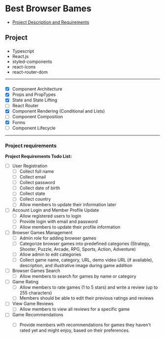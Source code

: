 # Best Browser Bames

- [Project Description and Requirements](public//_doc/DescriptionRequirements.md)


## Project

### 

* Typescript
* React.js
* styled-components
* react-icons
* react-router-dom

--------------------------------

###

- [x] Component Architecture
- [x] Props and PropTypes
- [x] State and State Lifting
- [ ] React Router
- [x] Component Rendering (Conditional and Lists)
- [ ] Component Composition
- [x] Forms
- [ ] Component Lifecycle

--------------------------------

### Project requirements


**Project Requirements Todo List:**

- [ ] User Registration
  - [ ] Collect full name
  - [ ] Collect email
  - [ ] Collect password
  - [ ] Collect date of birth
  - [ ] Collect state
  - [ ] Collect country
  - [ ] Allow members to update their information later

- [ ] Account Login and Member Profile Update
  - [ ] Allow registered users to login
  - [ ] Provide login with email and password
  - [ ] Allow members to update their profile information

- [ ] Browser Games Management
  - [ ] Admin role for adding browser games
  - [ ] Categorize browser games into predefined categories (Strategy, Shooter, Puzzle, Arcade, RPG, Sports, Action, Adventure)
  - [ ] Allow admin to edit categories
  - [ ] Collect game name, category, URL, demo video URL (if available), description, and illustrative image during game addition

- [ ] Browser Games Search
  - [ ] Allow members to search for games by name or category

- [ ] Game Rating
  - [ ] Allow members to rate games (1 to 5 stars) and write a review (up to 255 characters)
  - [ ] Members should be able to edit their previous ratings and reviews

- [ ] View Game Reviews
  - [ ] Allow members to view all reviews for a specific game

- [ ] Game Recommendations
  - [ ] Provide members with recommendations for games they haven't rated yet and might enjoy, based on their preferences.

